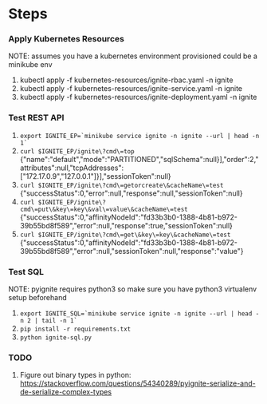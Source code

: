 # Steps

### Apply Kubernetes Resources

NOTE: assumes you have a kubernetes environment provisioned could be a minikube env

1. kubectl apply -f kubernetes-resources/ignite-rbac.yaml -n ignite
2. kubectl apply -f kubernetes-resources/ignite-service.yaml -n ignite
3. kubectl apply -f kubernetes-resources/ignite-deployment.yaml -n ignite

### Test REST API
1. ```export IGNITE_EP=`minikube service ignite -n ignite --url | head -n 1` ```
2. `curl $IGNITE_EP/ignite\?cmd\=top`
{"name":"default","mode":"PARTITIONED","sqlSchema":null}],"order":2,"attributes":null,"tcpAddresses":["172.17.0.9","127.0.0.1"]}],"sessionToken":null}
3. `curl $IGNITE_EP/ignite\?cmd\=getorcreate\&cacheName\=test`
{"successStatus":0,"error":null,"response":null,"sessionToken":null}
4. `curl $IGNITE_EP/ignite\?cmd\=put\&key\=key\&val\=value\&cacheName\=test`
{"successStatus":0,"affinityNodeId":"fd33b3b0-1388-4b81-b972-39b55bd8f589","error":null,"response":true,"sessionToken":null}
5. `curl $IGNITE_EP/ignite\?cmd\=get\&key\=key\&cacheName\=test`
{"successStatus":0,"affinityNodeId":"fd33b3b0-1388-4b81-b972-39b55bd8f589","error":null,"sessionToken":null,"response":"value"}

### Test SQL

NOTE: pyignite requires python3 so make sure you have python3 virtualenv setup beforehand

1. ```export IGNITE_SQL=`minikube service ignite -n ignite --url | head -n 2 | tail -n 1` ```
2. `pip install -r requirements.txt`
3. `python ignite-sql.py` 

### TODO

1. Figure out binary types in python: https://stackoverflow.com/questions/54340289/pyignite-serialize-and-de-serialize-complex-types
